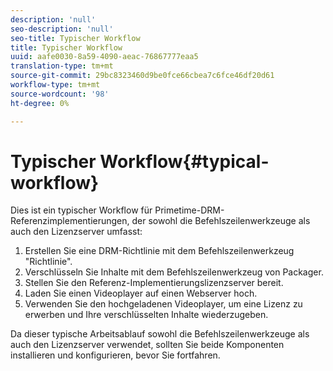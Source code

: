 ```yaml
---
description: 'null'
seo-description: 'null'
seo-title: Typischer Workflow
title: Typischer Workflow
uuid: aafe0030-8a59-4090-aeac-76867777eaa5
translation-type: tm+mt
source-git-commit: 29bc8323460d9be0fce66cbea7c6fce46df20d61
workflow-type: tm+mt
source-wordcount: '98'
ht-degree: 0%

---
```



# Typischer Workflow{#typical-workflow}

Dies ist ein typischer Workflow für Primetime-DRM-Referenzimplementierungen, der sowohl die Befehlszeilenwerkzeuge als auch den Lizenzserver umfasst:

1. Erstellen Sie eine DRM-Richtlinie mit dem Befehlszeilenwerkzeug &quot;Richtlinie&quot;.
1. Verschlüsseln Sie Inhalte mit dem Befehlszeilenwerkzeug von Packager.
1. Stellen Sie den Referenz-Implementierungslizenzserver bereit.
1. Laden Sie einen Videoplayer auf einen Webserver hoch.
1. Verwenden Sie den hochgeladenen Videoplayer, um eine Lizenz zu erwerben und Ihre verschlüsselten Inhalte wiederzugeben.

Da dieser typische Arbeitsablauf sowohl die Befehlszeilenwerkzeuge als auch den Lizenzserver verwendet, sollten Sie beide Komponenten installieren und konfigurieren, bevor Sie fortfahren.
